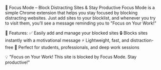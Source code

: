 🛑 Focus Mode – Block Distracting Sites & Stay Productive
Focus Mode is a simple Chrome extension that helps you stay focused by blocking distracting websites. Just add sites to your blocklist, and whenever you try to visit them, you’ll see a message reminding you to "Focus on Your Work!"

🚀 Features:
✅ Easily add and manage your blocked sites
🔒 Blocks sites instantly with a motivational message
⚡ Lightweight, fast, and distraction-free
🎯 Perfect for students, professionals, and deep work sessions

💡 "Focus on Your Work! This site is blocked by Focus Mode. Stay productive!"
